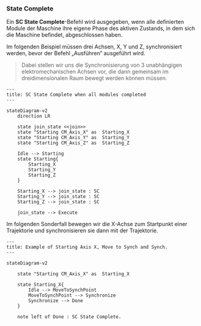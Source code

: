 


### State Complete

Ein **SC State Complete**-Befehl wird ausgegeben, wenn alle definierten Module der Maschine ihre eigene Phase des aktiven Zustands, in dem sich die Maschine befindet, abgeschlossen haben.

Im folgenden Beispiel müssen drei Achsen, X, Y und Z, synchronisiert werden, bevor der Befehl „Ausführen“ ausgeführt wird.

> Dabei stellen wir uns die Synchronisierung von 3 unabhängigen elektromechanischen Achsen vor, die dann gemeinsam im dreidimensionalen Raum bewegt werden können müssen.

```mermaid
---
title: SC State Complete when all modules completed
---

stateDiagram-v2
    direction LR

    state join_state <<join>>
    state "Starting CM_Axis_X" as  Starting_X
    state "Starting CM_Axis_Y" as  Starting_Y
    state "Starting CM_Axis_Z" as  Starting_Z

    Idle --> Starting
    state Starting{
        Starting_X
        Starting_Y
        Starting_Z
    }

    Starting_X --> join_state : SC
    Starting_Y --> join_state : SC
    Starting_Z --> join_state : SC

    join_state --> Execute
```

Im folgenden Sonderfall bewegen wir die X-Achse zum Startpunkt einer Trajektorie und synchronisieren sie dann mit der Trajektorie.

```mermaid
---
title: Example of Starting Axis X, Move to Synch and Synch.
---

stateDiagram-v2

    state "Starting CM_Axis_X" as  Starting_X

    state Starting_X{
        Idle --> MoveToSynchPoint
        MoveToSynchPoint --> Synchronize
        Synchronize --> Done 
    }

    note left of Done : SC State Complete.
```